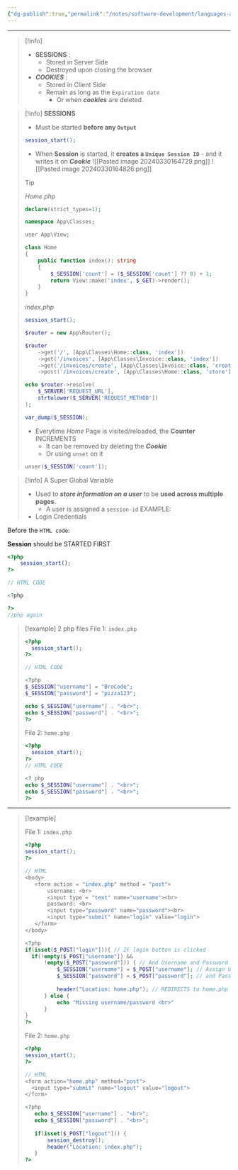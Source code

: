 ```yaml
---
{"dg-publish":true,"permalink":"/notes/software-development/languages-and-frameworks/web-development/backend/php/03-superglobals/03-session-and-cookie/01-session/","tags":["programming","php","webdevelopment","backend","SUPERGLOBALS"],"created":"2025-07-13T15:24:55.374+08:00"}
---
```



---

> [!info]
>
> - **SESSIONS** :
>   - Stored in Server Side
>   - Destroyed upon closing the browser
> - **_COOKIES_** :
>   - Stored in Client Side
>   - Remain as long as the `Expiration date`
>     - Or when **_cookies_** are deleted.

> [!info] **SESSIONS**
>
> - Must be started **before any `Output`**
>
> ```php
> session_start();
> ```
>
> - When **Session** is started, it **creates a `Unique Session ID`** - and it writes it on **_Cookie_**
>   ![[Pasted image 20240330164729.png]]
>   ![[Pasted image 20240330164826.png]]
>
> > [!tip]
> > _Home.php_
> >
> > ```php
> > declare(strict_types=1);
> >
> > namespace App\Classes;
> >
> > user App\View;
> >
> > class Home
> > {
> > 	public function index(): string
> > 	{
> > 		$_SESSION['count'] = ($_SESSION['count'] ?? 0) + 1;
> > 		return View::make('index', $_GET)->render();
> > 	}
> > }
> > ```
> >
> > _index.php_
> >
> > ```php
> > session_start();
> >
> > $router = new App\Router();
> >
> > $router
> > 	->get('/', [App\Classes\Home::class, 'index'])
> > 	->get('/invoices', [App\Classes\Invoice::class, 'index'])
> > 	->get('/invoices/create', [App\Classes\Invoice::class, 'create'])
> > 	->post('/invoices/create', [App\Classes\Home::class, 'store']);
> >
> > echo $router->resolve(
> > 	$_SERVER['REQUEST_URL'],
> > 	strtolower($_SERVER['REQUEST_METHOD'])
> > );
> >
> > var_dump($_SESSION);
> > ```
> >
> > - Everytime _Home_ Page is visited/reloaded, the **Counter** INCREMENTS
> >   - It can be removed by deleting the **_Cookie_**
> >   - Or using `unset` on it
> >
> > ```php
> > unser($_SESSION['count']);
> > ```




> [!info]
> A Super Global Variable
> - Used to ___store information on a user___ to be __used across multiple pages__.
> 	- A user is assigned a `session-id`
> EXAMPLE:
> - Login Credentials


Before the `HTML code`:

__Session__ should be STARTED FIRST
```php
<?php
	session_start();
?>

// HTML CODE

<?php

?>
//php again
```

> [!example]
> 2 php files
> File 1: `index.php`
> ```php
> <?php
> 	session_start();
> ?>
> 
> // HTML CODE
> 
> <?php
> $_SESSION["username"] = "BroCode";
> $_SESSION["password"] = "pizza123";
> 
> echo $_SESSION["username"] . "<br>";
> echo $_SESSION["password"] . "<br>";
> ?>
> ```
> 
> File 2: `home.php`
> 
> <?php
> session_start();
> ?>
> ```php
> <?php
> 	session_start();
> ?>
> // HTML CODE
> 
> <? php
> echo $_SESSION["username"] . "<br>";
> echo $_SESSION["password"] . "<br>";
> ?>
> ```

---


> [!example]
> 
> File 1: `index.php`
> ```php
> <?php
> session_start(); 
> ?>
> 
> // HTML
> <body>
> 	 <form action = "index.php" method = "post"> 
> 		 username: <br>
> 		 <input type = "text" name="username"><br>
> 		 password: <br>
> 		 <input type="password" name="password"><br>
> 		 <input type="submit" name="login" value="login">
> 	 </form>
> </body>
> 
> <?php
> if(isset($_POST["login"])){ // IF login button is clicked
> 	if(!empty($_POST["username"]) && 
> 		!empty($_POST["password"])) { // And Username and Password field is NOT EMPTY
> 			$_SESSION["username"] = $_POST["username"]; // Assign Username
> 			$_SESSION["password"] = $_POST["password"]; // and Password to SESSION
> 		
> 			header("Location: home.php"); // REDIRECTS to home.php
> 		} else {
> 			echo "Missing username/password <br>"
> 		}
> }
> ?>
> ```
> 
> File 2: `home.php`
> ```php
> <?php 
> session_start();
> ?>
> 
> // HTML
> <form action="home.php" method="post">
> 	<input type="submit" name="logout" value="logout">
> </form>
> 
> <?php
> 	 echo $_SESSION["username"] . "<br>";
> 	 echo $_SESSION["password"] . "<br>";
> 	 
> 	 if(isset($_POST["logout"])) {
> 		 session_destroy();
> 		 header("Location: index.php");
> 	 }
> ?>
> ```

